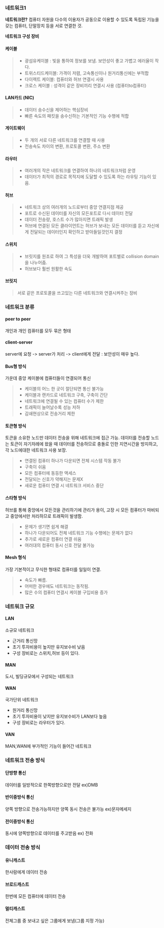 ### 네트워크1

<b>네트워크란?</b>
컴퓨터 자원을 다수의 이용자가 공동으로 이용할 수 있도록 독립된 기능을 갖는 컴퓨터, 단말장치 등을 서로 연결한 것.

<b>네트워크 구성 장비</b>
#### 케이블
> -  광섬유케이블 : 빛을 통하여 정보를 보냄. 보안성이 좋고 가볍고 에러율이 작다.
> - 트위스티드케이블: 가격이 저렴, 고속통신이나 원거리통신에는 부적합
>  - 다이렉트 케이블: 컴퓨터와 허브 연결시 사용
> - 크로스 케이블 : 성격이 같은 장비끼리 연결시 사용 (컴퓨터to컴퓨터)
#### LAN카드 (NIC)
> - 데이터 송수신을 제어하는 핵심장비
> - 빠른 속도의 패킷을 송수신하는 기본적인 기능 수행에 적합
#### 게이트웨이
> - 두 개의 서로 다른 네트워크를 연결할 때 사용
> - 전송속도 차이의 변환, 프로토콜 변환, 주소 변환
#### 라우터
> - 여러개의 작은 네트워크를 연결하여 하나의 네트워크처럼 운영
> - 데이터가 최적의 경로로 목적지에 도달할 수 있도록 하는 라우팅 기능이 있음.
#### 허브
> - 네트워크 상의 여러개의 노드로부터 중앙 연결지점 제공
> - 포트로 수신된 데이터를 자신의 모든포트로 다시 데이터 전달
> - 데이터 전송량, 호스트 수가 많아지면 트래픽 발생
> - 허브에 연결된 모든 클라이언트는 허브가 보내는 모든 데이터를 듣고 자신에게 전달되는 데이터인지 확인하고 받아들일것인지 결정
#### 스위치 
> - 브릿지를 원조로 하여 그 특성을 더욱 개발하여 포트별로 collision domain을 나누어줌.
> - 허브보다 훨씬 원활한 속도
#### 브릿지
>  서로 같은 프로토콜을 쓰고있는 다른 네트워크와 연결시켜주는 장비

### 네트워크 분류 
#### peer to peer
개인과 개인 컴퓨터를 모두 묶은 형태

#### client-server
server에 요청 -> server가 처리 -> client에게 전달 : 보안성이 매우 높다.

#### Bus형 방식
가운데 중앙 케이블에 컴퓨터들이 연결되어 통신
> - 케이블의 어느 한 곳이 절단되면 통신 불가능
> - 케이블과 랜카드로 네트워크 구축, 구축이 간단
> - 네트워크에 연결될 수 있는 컴퓨터 수가 제한
> - 트래픽이 늘어날수록 성능 저하
> - 감쇄현상으로 전송거리 제한
#### 토큰형 방식
토큰을 소유한 노드만 데이터 전송을 위해 네트워크에 접근 가능.
데이터를 전송할 노드는 토큰이 자기차례에 왔을 때 데이터를 전송하므로 충돌로 인한 지연시간을 방지하고, 각 노드에대한 네트워크 사용 보장.

>- 연결된 컴퓨터 하나가 다운되면 전체 시스템 작동 불가
> - 구축이 쉬움
> - 모든 컴퓨터에 동등한 액세스
> - 전달되는 신호가 약해지는 문제X
> - 새로운 컴퓨터 연결 시 네트워크 서비스 중단

#### 스타형 방식
허브를 통해 중앙에서 모든것을 관리하기에 관리가 용이, 고장 시 모든 컴퓨터가 마비되고 중앙에서만 처리하므로 트래픽이 발생함.

> - 문제가 생기면 쉽게 해결
> - 하나가 다운되어도 전체 네트워크 기능 수행에는 문제가 없다
> - 추가로 새로운 컴퓨터 연결 쉬움
> - 여러대의 컴퓨터 동시 신호 전달 불가능 

#### Mesh 형식
가장 기본적이고 무식한 형태로 컴퓨터를 일일이 연결.

> - 속도가 빠름.
> - 어떠한 경우에도 네트워크는 동작됨.
> - 많은 수의 컴퓨터 연결시 케이블 구입비용 증가

### 네트워크 규모
#### LAN
소규모 네트워크
- 근거리 통신망
- 초기 투자비용이 높지만 유지보수비 낮음
- 구성 장비로는 스위치,허브 등이 있다.
#### MAN
도시, 빌딩규모에서 구성되는 네트워크
#### WAN
국가단위 네트워크
- 원거리 통신망
- 초기 투자비용이 낮지만 유지보수비가 LAN보다 높음
- 구성 장비로는 라우터가 있다.
#### VAN
MAN,WAN에 부가적인 기능이 들어간 네트워크

### 네트워크 전송 방식
#### 단방향 통신
데이터를 일방적으로 한쪽방향으로만 전달
ex)DMB
#### 반이중방식 통신
양쪽 방향으로 전송가능하지만 양쪽 동시 전송은 불가능
ex)문자메세지
#### 전이중방식 통신
동시에 양쪽방향으로 데이터를 주고받음
ex) 전화

### 데이터 전송 방식
#### 유니캐스트
한사람에게 데이터 전송
#### 브로드캐스트
한번에 모든 컴퓨터에 데이터 전송
#### 멀티캐스트
전체그룹 중 보내고 싶은 그룹에게 보냄(그룹 지정 가능)
